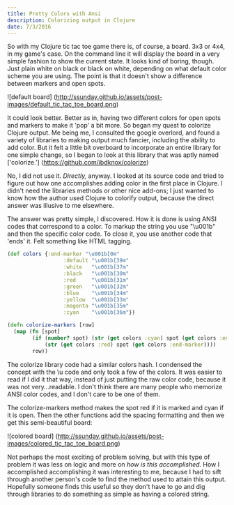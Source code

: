 ```yaml
---
title: Pretty Colors with Ansi
description: Colorizing output in Clojure
date: 7/3/2016
---
```


So with my Clojure tic tac toe game there is, of course, a board. 3x3 or 4x4, in my game's case. On the command line it will display the board in a very simple fashion to show the current state. It looks kind of boring, though. Just plain white on black or black on white, depending on what default color scheme you are using. The point is that it doesn't show a difference between markers and open spots.

![default board] (http://ssunday.github.io/assets/post-images/default_tic_tac_toe_board.png)

It could look better. Better as in, having two different colors for open spots and markers to make it 'pop' a bit more. So began my quest to colorize Clojure output. Me being me, I consulted the google overlord, and found a variety of libraries to making output much fancier, including the ability to add color. But it felt a little bit overboard to incorporate an entire library for one simple change, so I began to look at this library that was aptly named ['colorize.'] (https://github.com/ibdknox/colorize)

No, I did not use it. *Directly,* anyway. I looked at its source code and tried to figure out how one accomplishes adding color in the first place in Clojure. I didn't need the libraries methods or other nice add-ons; I just wanted to know how the author used Clojure to colorify output, because the direct answer was illusive to me elsewhere.

The answer was pretty simple, I discovered. How it is done is using ANSI codes that correspond to a color. To  markup the string you use "\u001b" and then the specific color code. To close it, you use another code that 'ends' it. Felt something like HTML tagging.

```clojure
(def colors {:end-marker "\u001b[0m"
                  :default "\u001b[39m"
                  :white   "\u001b[37m"
                  :black   "\u001b[30m"
                  :red     "\u001b[31m"
                  :green   "\u001b[32m"
                  :blue    "\u001b[34m"
                  :yellow  "\u001b[33m"
                  :magenta "\u001b[35m"
                  :cyan    "\u001b[36m"})

(defn colorize-markers [row]
  (map (fn [spot]
        (if (number? spot) (str (get colors :cyan) spot (get colors :end-marker))
            (str (get colors :red) spot (get colors :end-marker))))
        row))
```

The colorize library code had a similar colors hash. I condensed the concept with the \u code and only took a few of the colors. It was easier to read if I did it that way, instead of just putting the raw color code, because it was not very...readable. I don't think there are many people who memorize ANSI color codes, and I don't care to be one of them.

The colorize-markers method makes the spot red if it is marked and cyan if it is open. Then the other functions add the spacing formatting and then we get this semi-beautiful board:

![colored board] (http://ssunday.github.io/assets/post-images/colored_tic_tac_toe_board.png)

Not perhaps the most exciting of problem solving, but with this type of problem it was less on logic and more on *how is this accomplished.* How I accomplished accomplishing it was interesting to me, because I had to sift through another person's code to find the method used to attain this output. Hopefully someone finds this useful so they don't have to go and dig through libraries to do something as simple as having a colored string.
